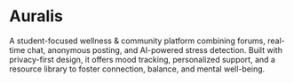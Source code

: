 # Auralis
A student-focused wellness &amp; community platform combining forums, real-time chat, anonymous posting, and AI-powered stress detection. Built with privacy-first design, it offers mood tracking, personalized support, and a resource library to foster connection, balance, and mental well-being.
